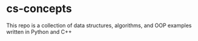 # cs-concepts
This repo is a collection of data structures, algorithms, and OOP examples written in Python and C++
